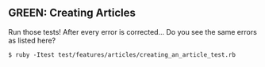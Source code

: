 ## GREEN: Creating Articles

Run those tests! After every error is corrected... Do you see the same errors as listed here?

    $ ruby -Itest test/features/articles/creating_an_article_test.rb

